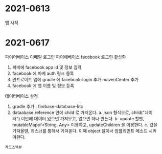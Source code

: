 # 2021-0613
 앱 시작 
 
 # 2021-0617
  파이어베이스 이메일 로그인 
  파이에베이스 facebook 로그인 활성화
   1. 파베에 facebook app id 및 정보 입력 
   2. facebook 에 파베 auth 링크 등록 
   3. 안드로이드 앱에 gradle 에 facebook-login 추가 
      mavenCenter 추가
   4. facebook 에 앱 이름 및 정보 등록    
   
   데이터베이스 설정
   1. gradle 추가 : firebase-database-ktx
   2. dataabase.reference 안에 child 로 가져온다. 
    a. json 형식으로, child("데이터") 이안에 데이터 있으면 가져오고, 없으면 하나 만든다. 
    b. update 할땐, mutableMapof<String, Any> 이용하고, updateChildren 을 이용한다.
    c. 값을 가져올땐, 리스너를 통해서 가져온다. 이때 object 달아서 임플리먼트 메소드 시켜야한다. 
   
    카드스택뷰 
      
  
 

